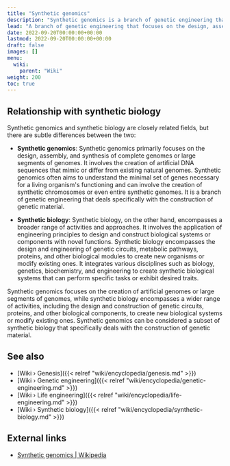 ```yaml
---
title: "Synthetic genomics"
description: "Synthetic genomics is a branch of genetic engineering that focuses on the design, assembly, and synthesis of complete genomes or large segments of genomes. It involves creating artificial DNA sequences that mimic or differ from existing natural genomes. Synthetic genomics aims to construct genetic material, such as synthetic chromosomes or entire synthetic genomes, to study fundamental biological processes, understand the minimal set of genes necessary for life, and potentially create organisms with modified or novel characteristics. It involves the construction of artificial genetic material to explore and manipulate the genetic basis of life."
lead: "A branch of genetic engineering that focuses on the design, assembly, and synthesis of complete genomes or large segments of genomes. It involves creating artificial DNA sequences that mimic or differ from existing natural genomes. Synthetic genomics aims to construct genetic material, such as synthetic chromosomes or entire synthetic genomes, to study fundamental biological processes, understand the minimal set of genes necessary for life, and potentially create organisms with modified or novel characteristics. It involves the construction of artificial genetic material to explore and manipulate the genetic basis of life."
date: 2022-09-20T00:00:00+00:00
lastmod: 2022-09-20T00:00:00+00:00
draft: false
images: []
menu:
  wiki:
    parent: "Wiki"
weight: 200
toc: true
---
```


## Relationship with synthetic biology

Synthetic genomics and synthetic biology are closely related fields, but there are subtle differences between the two:

- **Synthetic genomics**: Synthetic genomics primarily focuses on the design, assembly, and synthesis of complete genomes or large segments of genomes. It involves the creation of artificial DNA sequences that mimic or differ from existing natural genomes. Synthetic genomics often aims to understand the minimal set of genes necessary for a living organism's functioning and can involve the creation of synthetic chromosomes or even entire synthetic genomes. It is a branch of genetic engineering that deals specifically with the construction of genetic material.

- **Synthetic biology**: Synthetic biology, on the other hand, encompasses a broader range of activities and approaches. It involves the application of engineering principles to design and construct biological systems or components with novel functions. Synthetic biology encompasses the design and engineering of genetic circuits, metabolic pathways, proteins, and other biological modules to create new organisms or modify existing ones. It integrates various disciplines such as biology, genetics, biochemistry, and engineering to create synthetic biological systems that can perform specific tasks or exhibit desired traits.

Synthetic genomics focuses on the creation of artificial genomes or large segments of genomes, while synthetic biology encompasses a wider range of activities, including the design and construction of genetic circuits, proteins, and other biological components, to create new biological systems or modify existing ones. Synthetic genomics can be considered a subset of synthetic biology that specifically deals with the construction of genetic material.

## See also

- [Wiki › Genesis]({{< relref "wiki/encyclopedia/genesis.md" >}})
- [Wiki › Genetic engineering]({{< relref "wiki/encyclopedia/genetic-engineering.md" >}})
- [Wiki › Life engineering]({{< relref "wiki/encyclopedia/life-engineering.md" >}})
- [Wiki › Synthetic biology]({{< relref "wiki/encyclopedia/synthetic-biology.md" >}})

## External links

- [Synthetic genomics | Wikipedia](https://en.wikipedia.org/wiki/Synthetic_genomics)
